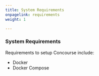 ```yaml
---
title: System Requirements
onpagelink: requirements
weight: 1

---
```


### System Requirements

Requirements to setup Concourse include:

- Docker
- Docker Compose
 